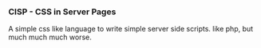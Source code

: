### CISP - CSS in Server Pages
A simple css like language to write simple server side scripts.
like php, but much much much worse.
